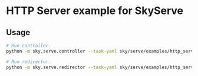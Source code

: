 # HTTP Server example for SkyServe

## Usage

```bash
# Run controller.
python -m sky.serve.controller --task-yaml sky/serve/examples/http_server/task.yaml

# Run redirector.
python -m sky.serve.redirector --task-yaml sky/serve/examples/http_server/task.yaml
```
